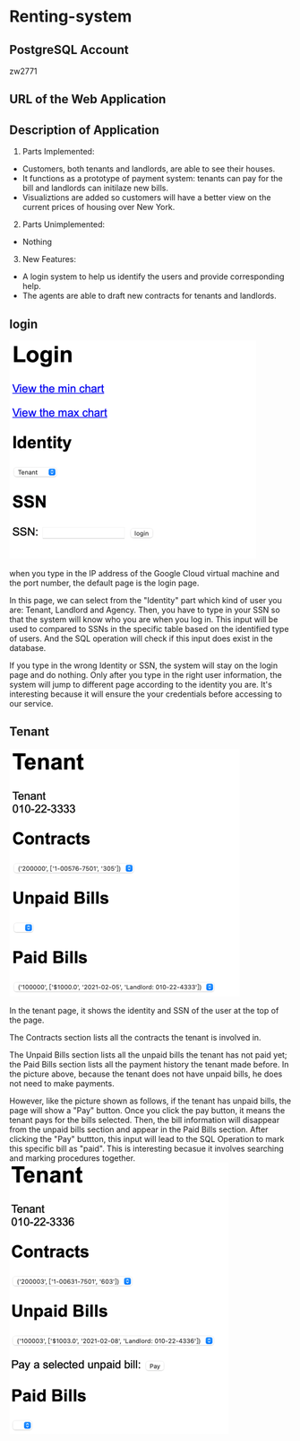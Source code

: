 # Renting-system

## PostgreSQL Account
zw2771


## URL of the Web Application


## Description of Application
1. Parts Implemented:
  - Customers, both tenants and landlords, are able to see their houses.
  - It functions as a prototype of payment system: tenants can pay for the bill and landlords can initilaze new bills.
  - Visualiztions are added so customers will have a better view on the current prices of housing over New York.

2. Parts Unimplemented:
  - Nothing

3. New Features:
  - A login system to help us identify the users and provide corresponding help. 
  - The agents are able to draft new contracts for tenants and landlords.



## login
![login.png](pictures/login.png)

when you type in the IP address of the Google Cloud 
virtual machine and the port number, 
the default page is the login page.  

In this page, we can select from the "Identity"
part which kind of user you are: Tenant, Landlord
and Agency. Then, you have to type in your SSN
so that the system will know who you are when
you log in. This input will be used to compared to 
SSNs in the specific table based on the identified
type of users. And the SQL operation will check if 
this input does exist in the database. 

If you type in the wrong Identity or SSN, the 
system will stay on the login page and do 
nothing. Only after you type in the right user
 information, the system will jump to different
page according to the identity you are. It's interesting
because it will ensure the your credentials before accessing
to our service.

## Tenant
![tenant.png](pictures/tenant.png)

In the tenant page, it shows the identity and 
SSN of the user at the top of the page.

The Contracts section lists all the contracts
the tenant is involved in. 

The Unpaid Bills section lists all the unpaid
bills the tenant has not paid yet; 
the Paid Bills section lists all the payment
history the tenant made before. In the picture above, 
because the tenant does not have unpaid bills, 
he does not need to make payments.

However, like the picture shown as follows,
if the tenant has unpaid bills, the 
page will show a "Pay" button. Once you click
the pay button, it means the tenant pays for the 
bills selected. Then, the bill information will
disappear from the unpaid bills section and appear
in the Paid Bills section. After clicking the "Pay"
buttton, this input will lead to the SQL Operation 
to mark this specific bill as "paid". This is interesting
becasue it involves searching and marking procedures
together.
![img.png](pictures/tenant_unpaid.png)

